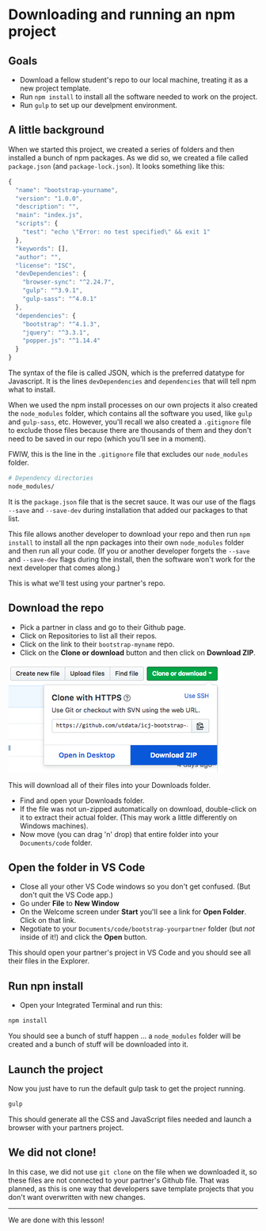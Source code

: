 # Downloading and running an npm project

## Goals

- Download a fellow student's repo to our local machine, treating it as a new project template.
- Run `npm install` to install all the software needed to work on the project.
- Run `gulp` to set up our develpment environment.

## A little background

When we started this project, we created a series of folders and then installed a bunch of npm packages. As we did so, we created a file called `package.json` (and `package-lock.json`). It looks something like this:

```js
{
  "name": "bootstrap-yourname",
  "version": "1.0.0",
  "description": "",
  "main": "index.js",
  "scripts": {
    "test": "echo \"Error: no test specified\" && exit 1"
  },
  "keywords": [],
  "author": "",
  "license": "ISC",
  "devDependencies": {
    "browser-sync": "^2.24.7",
    "gulp": "^3.9.1",
    "gulp-sass": "^4.0.1"
  },
  "dependencies": {
    "bootstrap": "^4.1.3",
    "jquery": "^3.3.1",
    "popper.js": "^1.14.4"
  }
}
```

The syntax of the file is called JSON, which is the preferred datatype for Javascript. It is the lines `devDependencies` and `dependencies` that will tell npm what to install.

When we used the npm install processes on our own projects it also created the `node_modules` folder, which contains all the software you used, like `gulp` and `gulp-sass`, etc. However, you'll recall we also created a `.gitignore` file to exclude those files because there are thousands of them and they don't need to be saved in our repo (which you'll see in a moment).

FWIW, this is the line in the `.gitignore` file that excludes our `node_modules` folder.

```bash
# Dependency directories
node_modules/
```

It is the `package.json` file that is the secret sauce. It was our use of the flags `--save` and `--save-dev` during installation that added our packages to that list.

This file allows another developer to download your repo and then run `npm install` to install all the npn packages into their own `node_modules` folder and then run all your code. (If you or another developer forgets the `--save` and `--save-dev` flags during the install, then the software won't work for the next developer that comes along.)

This is what we'll test using your partner's repo.

## Download the repo

- Pick a partner in class and go to their Github page.
- Click on Repositories to list all their repos.
- Click on the link to their `bootstrap-myname` repo.
- Click on the **Clone or download** button and then click on **Download ZIP**.

![bs-download](../images/bs-download.png)

This will download all of their files into your Downloads folder.

- Find and open your Downloads folder.
- If the file was not un-zipped automatically on download, double-click on it to extract their actual folder. (This may work a little differently on Windows machines).
- Now move (you can drag 'n' drop) that entire folder into your `Documents/code` folder.

## Open the folder in VS Code

- Close all your other VS Code windows so you don't get confused. (But don't quit the VS Code app.)
- Go under **File** to **New Window**
- On the Welcome screen under **Start** you'll see a link for **Open Folder**. Click on that link.
- Negotiate to your `Documents/code/bootstrap-yourpartner` folder (but _not_ inside of it!) and click the **Open** button.

This should open your partner's project in VS Code and you should see all their files in the Explorer.

## Run npn install

- Open your Integrated Terminal and run this:

```bash
npm install
```

You should see a bunch of stuff happen ... a `node_modules` folder will be created and a bunch of stuff will be downloaded into it.

## Launch the project

Now you just have to run the default gulp task to get the project running.

```bash
gulp
```

This should generate all the CSS and JavaScript files needed and launch a browser with your partners project.

## We did not clone!

In this case, we did not use `git clone` on the file when we downloaded it, so these files are not connected to your partner's Github file. That was planned, as this is one way that developers save template projects that you don't want overwritten with new changes.

---

We are done with this lesson!